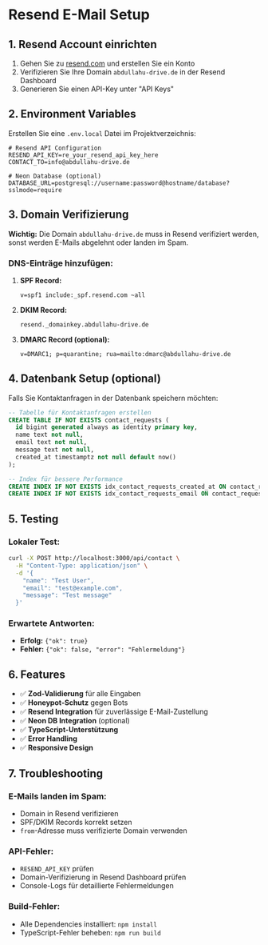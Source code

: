 # Resend E-Mail Setup

## 1. Resend Account einrichten

1. Gehen Sie zu [resend.com](https://resend.com) und erstellen Sie ein Konto
2. Verifizieren Sie Ihre Domain `abdullahu-drive.de` in der Resend Dashboard
3. Generieren Sie einen API-Key unter "API Keys"

## 2. Environment Variables

Erstellen Sie eine `.env.local` Datei im Projektverzeichnis:

```env
# Resend API Configuration
RESEND_API_KEY=re_your_resend_api_key_here
CONTACT_TO=info@abdullahu-drive.de

# Neon Database (optional)
DATABASE_URL=postgresql://username:password@hostname/database?sslmode=require
```

## 3. Domain Verifizierung

**Wichtig:** Die Domain `abdullahu-drive.de` muss in Resend verifiziert werden, sonst werden E-Mails abgelehnt oder landen im Spam.

### DNS-Einträge hinzufügen:

1. **SPF Record:**
   ```
   v=spf1 include:_spf.resend.com ~all
   ```

2. **DKIM Record:**
   ```
   resend._domainkey.abdullahu-drive.de
   ```

3. **DMARC Record (optional):**
   ```
   v=DMARC1; p=quarantine; rua=mailto:dmarc@abdullahu-drive.de
   ```

## 4. Datenbank Setup (optional)

Falls Sie Kontaktanfragen in der Datenbank speichern möchten:

```sql
-- Tabelle für Kontaktanfragen erstellen
CREATE TABLE IF NOT EXISTS contact_requests (
  id bigint generated always as identity primary key,
  name text not null,
  email text not null,
  message text not null,
  created_at timestamptz not null default now()
);

-- Index für bessere Performance
CREATE INDEX IF NOT EXISTS idx_contact_requests_created_at ON contact_requests(created_at);
CREATE INDEX IF NOT EXISTS idx_contact_requests_email ON contact_requests(email);
```

## 5. Testing

### Lokaler Test:
```bash
curl -X POST http://localhost:3000/api/contact \
  -H "Content-Type: application/json" \
  -d '{
    "name": "Test User",
    "email": "test@example.com",
    "message": "Test message"
  }'
```

### Erwartete Antworten:
- **Erfolg:** `{"ok": true}`
- **Fehler:** `{"ok": false, "error": "Fehlermeldung"}`

## 6. Features

- ✅ **Zod-Validierung** für alle Eingaben
- ✅ **Honeypot-Schutz** gegen Bots
- ✅ **Resend Integration** für zuverlässige E-Mail-Zustellung
- ✅ **Neon DB Integration** (optional)
- ✅ **TypeScript-Unterstützung**
- ✅ **Error Handling**
- ✅ **Responsive Design**

## 7. Troubleshooting

### E-Mails landen im Spam:
- Domain in Resend verifizieren
- SPF/DKIM Records korrekt setzen
- `from`-Adresse muss verifizierte Domain verwenden

### API-Fehler:
- `RESEND_API_KEY` prüfen
- Domain-Verifizierung in Resend Dashboard prüfen
- Console-Logs für detaillierte Fehlermeldungen

### Build-Fehler:
- Alle Dependencies installiert: `npm install`
- TypeScript-Fehler beheben: `npm run build`

